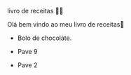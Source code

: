 livro de receitas 👨‍🍳

Olá bem vindo ao meu livro de receitas👋

- Bolo de chocolate.

- Pave 9

- Pave 2